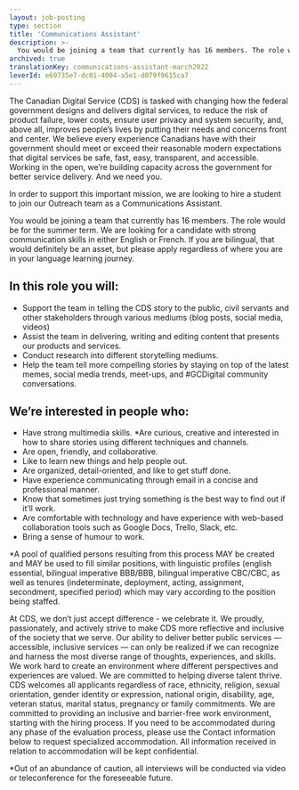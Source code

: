```yaml
---
layout: job-posting
type: section
title: 'Communications Assistant'
description: >-
  You would be joining a team that currently has 16 members. The role would be for the summer term. We are looking for a candidate with strong communication skills in either English or French. If you are bilingual, that would definitely be an asset, but please apply regardless of where you are in your language learning journey.
archived: true
translationKey: communications-assistant-march2022
leverId: e69735e7-dc01-4004-a5e1-d079f9615ca7
---
```


The Canadian Digital Service (CDS) is tasked with changing how the federal government designs and delivers digital services, to reduce the risk of product failure, lower costs, ensure user privacy and system security, and, above all, improves people’s lives by putting their needs and concerns front and center. We believe every experience Canadians have with their government should meet or exceed their reasonable modern expectations that digital services be safe, fast, easy, transparent, and accessible. Working in the open, we’re building capacity across the government for better service delivery. And we need you.

In order to support this important mission, we are looking to hire a student to join our Outreach team as a Communications Assistant.

You would be joining a team that currently has 16 members. The role would be for the summer term. We are looking for a candidate with strong communication skills in either English or French. If you are bilingual, that would definitely be an asset, but please apply regardless of where you are in your language learning journey.

## In this role you will:

*  Support the team in telling the CDS story to the public, civil servants  and other stakeholders through various mediums (blog posts, social media, videos)
* Assist the team in delivering,  writing and editing content that presents our products and services.
* Conduct research into different storytelling mediums.
* Help the team tell more compelling stories by staying on top of the latest memes, social media trends, meet-ups, and #GCDigital community conversations.

## We’re interested in people who:

* Have strong multimedia skills.
*Are curious, creative and interested in how to share stories using different techniques and channels. 
* Are open, friendly, and collaborative.
* Like to learn new things and help people out.
* Are organized, detail-oriented, and like to get stuff done.
* Have experience communicating through email in a concise and professional manner.
* Know that sometimes just trying something is the best way to find out if it’ll work.
* Are comfortable with technology and have experience with web-based collaboration tools such as Google Docs, Trello, Slack, etc.
* Bring a sense of humour to work.

*A pool of qualified persons resulting from this process MAY be created and MAY be used to fill similar positions, with linguistic profiles (english essential, bilingual imperative BBB/BBB, bilingual imperative CBC/CBC, as well as tenures (indeterminate, deployment, acting, assignment, secondment, specified period) which may vary according to the position being staffed.

At CDS, we don’t just accept difference - we celebrate it. We proudly, passionately, and actively strive to make CDS more reflective and inclusive of the society that we serve. Our ability to deliver better public services — accessible, inclusive services — can only be realized if we can recognize and harness the most diverse range of thoughts, experiences, and skills. We work hard to create an environment where different perspectives and experiences are valued. We are committed to helping diverse talent thrive.
CDS welcomes all applicants regardless of race, ethnicity, religion, sexual orientation, gender identity or expression, national origin, disability, age, veteran status, marital status, pregnancy or family commitments. We are committed to providing an inclusive and barrier-free work environment, starting with the hiring process. If you need to be accommodated during any phase of the evaluation process, please use the Contact information below to request specialized accommodation. All information received in relation to accommodation will be kept confidential. 

*Out of an abundance of caution, all interviews will be conducted via video or teleconference for the foreseeable future.
